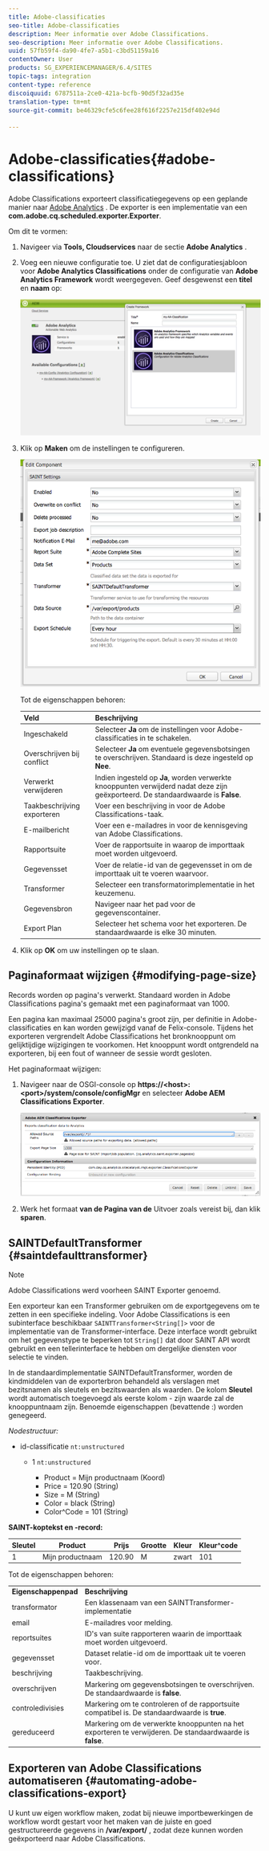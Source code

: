 ```yaml
---
title: Adobe-classificaties
seo-title: Adobe-classificaties
description: Meer informatie over Adobe Classifications.
seo-description: Meer informatie over Adobe Classifications.
uuid: 57fb59f4-da90-4fe7-a5b1-c3bd51159a16
contentOwner: User
products: SG_EXPERIENCEMANAGER/6.4/SITES
topic-tags: integration
content-type: reference
discoiquuid: 6787511a-2ce0-421a-bcfb-90d5f32ad35e
translation-type: tm+mt
source-git-commit: be46329cfe5c6fee28f616f2257e215df402e94d

---
```



# Adobe-classificaties{#adobe-classifications}

Adobe Classifications exporteert classificatiegegevens op een geplande manier naar [Adobe Analytics](/help/sites-administering/adobeanalytics.md) . De exporter is een implementatie van een **com.adobe.cq.scheduled.exporter.Exporter**.

Om dit te vormen:

1. Navigeer via **Tools, Cloudservices** naar de sectie **Adobe Analytics** .
1. Voeg een nieuwe configuratie toe. U ziet dat de configuratiesjabloon voor **Adobe Analytics Classifications** onder de configuratie van **Adobe Analytics Framework** wordt weergegeven. Geef desgewenst een **titel** en **naam** op:

   ![aa-25](assets/aa-25.png)

1. Klik op **Maken** om de instellingen te configureren.

   ![chlimage_1](assets/chlimage_1.png)

   Tot de eigenschappen behoren:

   | **Veld** | **Beschrijving** |
   |---|---|
   | Ingeschakeld | Selecteer **Ja** om de instellingen voor Adobe-classificaties in te schakelen. |
   | Overschrijven bij conflict | Selecteer **Ja** om eventuele gegevensbotsingen te overschrijven. Standaard is deze ingesteld op **Nee**. |
   | Verwerkt verwijderen | Indien ingesteld op **Ja**, worden verwerkte knooppunten verwijderd nadat deze zijn geëxporteerd. De standaardwaarde is **False**. |
   | Taakbeschrijving exporteren | Voer een beschrijving in voor de Adobe Classifications-taak. |
   | E-mailbericht | Voer een e-mailadres in voor de kennisgeving van Adobe Classifications. |
   | Rapportsuite | Voer de rapportsuite in waarop de importtaak moet worden uitgevoerd. |
   | Gegevensset | Voer de relatie-id van de gegevensset in om de importtaak uit te voeren waarvoor. |
   | Transformer | Selecteer een transformatorimplementatie in het keuzemenu. |
   | Gegevensbron | Navigeer naar het pad voor de gegevenscontainer. |
   | Export Plan | Selecteer het schema voor het exporteren. De standaardwaarde is elke 30 minuten. |

1. Klik op **OK** om uw instellingen op te slaan.

## Paginaformaat wijzigen {#modifying-page-size}

Records worden op pagina&#39;s verwerkt. Standaard worden in Adobe Classifications pagina&#39;s gemaakt met een paginaformaat van 1000.

Een pagina kan maximaal 25000 pagina&#39;s groot zijn, per definitie in Adobe-classificaties en kan worden gewijzigd vanaf de Felix-console. Tijdens het exporteren vergrendelt Adobe Classifications het bronknooppunt om gelijktijdige wijzigingen te voorkomen. Het knooppunt wordt ontgrendeld na exporteren, bij een fout of wanneer de sessie wordt gesloten.

Het paginaformaat wijzigen:

1. Navigeer naar de OSGI-console op **https://&lt;host>:&lt;port>/system/console/configMgr** en selecteer **Adobe AEM Classifications Exporter**.

   ![aa-26](assets/aa-26.png)

1. Werk het formaat **van de Pagina van de** Uitvoer zoals vereist bij, dan klik **sparen**.

## SAINTDefaultTransformer {#saintdefaulttransformer}

>[!NOTE]
>
>Adobe Classifications werd voorheen SAINT Exporter genoemd.

Een exporteur kan een Transformer gebruiken om de exportgegevens om te zetten in een specifieke indeling. Voor Adobe Classifications is een subinterface beschikbaar `SAINTTransformer<String[]>` voor de implementatie van de Transformer-interface. Deze interface wordt gebruikt om het gegevenstype te beperken tot `String[]` dat door SAINT API wordt gebruikt en een tellerinterface te hebben om dergelijke diensten voor selectie te vinden.

In de standaardimplementatie SAINTDefaultTransformer, worden de kindmiddelen van de exporterbron behandeld als verslagen met bezitsnamen als sleutels en bezitswaarden als waarden. De kolom **Sleutel** wordt automatisch toegevoegd als eerste kolom - zijn waarde zal de knooppuntnaam zijn. Benoemde eigenschappen (bevattende :) worden genegeerd.

*Nodestructuur:*

* id-classificatie `nt:unstructured`

   * 1 `nt:unstructured`

      * Product = Mijn productnaam (Koord)
      * Price = 120.90 (String)
      * Size = M (String)
      * Color = black (String)
      * Color^Code = 101 (String)

**SAINT-koptekst en -record:**

| **Sleutel** | **Product** | **Prijs** | **Grootte** | **Kleur** | **Kleur^code** |
|---|---|---|---|---|---|
| 1 | Mijn productnaam | 120.90 | M | zwart | 101 |

Tot de eigenschappen behoren:

<table> 
 <tbody> 
  <tr> 
   <td><strong>Eigenschappenpad</strong></td> 
   <td><strong>Beschrijving</strong></td> 
  </tr> 
  <tr> 
   <td>transformator</td> 
   <td>Een klassenaam van een SAINTTransformer-implementatie</td> 
  </tr> 
  <tr> 
   <td>email</td> 
   <td>E-mailadres voor melding.</td> 
  </tr> 
  <tr> 
   <td>reportsuites</td> 
   <td>ID's van suite rapporteren waarin de importtaak moet worden uitgevoerd. </td> 
  </tr> 
  <tr> 
   <td>gegevensset</td> 
   <td>Dataset relatie-id om de importtaak uit te voeren voor. </td> 
  </tr> 
  <tr> 
   <td>beschrijving</td> 
   <td>Taakbeschrijving. <br /> </td> 
  </tr> 
  <tr> 
   <td>overschrijven</td> 
   <td>Markering om gegevensbotsingen te overschrijven. De standaardwaarde is <strong>false</strong>.</td> 
  </tr> 
  <tr> 
   <td>controledivisies</td> 
   <td>Markering om te controleren of de rapportsuite compatibel is. De standaardwaarde is <strong>true</strong>.</td> 
  </tr> 
  <tr> 
   <td>gereduceerd</td> 
   <td>Markering om de verwerkte knooppunten na het exporteren te verwijderen. De standaardwaarde is <strong>false</strong>.</td> 
  </tr> 
 </tbody> 
</table>

## Exporteren van Adobe Classifications automatiseren {#automating-adobe-classifications-export}

U kunt uw eigen workflow maken, zodat bij nieuwe importbewerkingen de workflow wordt gestart voor het maken van de juiste en goed gestructureerde gegevens in **/var/export/** , zodat deze kunnen worden geëxporteerd naar Adobe Classifications.
